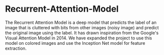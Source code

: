 # Recurrent-Attention-Model
The Recurrent Attention Model is a deep model that predicts the label of an image that is cluttered with bits from other images (noisy image) and predict the original image using the label. It has drawn inspiration from the Google's Visual Attention Model in 2014. We have expanded the project to use this model on colored images and use the Inception Net model for feature extraction. 

